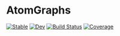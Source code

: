 # AtomGraphs

[![Stable](https://img.shields.io/badge/docs-stable-blue.svg)](https://rkurchin.github.io/AtomGraphs.jl/stable)
[![Dev](https://img.shields.io/badge/docs-dev-blue.svg)](https://rkurchin.github.io/AtomGraphs.jl/dev)
[![Build Status](https://github.com/rkurchin/AtomGraphs.jl/actions/workflows/CI.yml/badge.svg?branch=main)](https://github.com/rkurchin/AtomGraphs.jl/actions/workflows/CI.yml?query=branch%3Amain)
[![Coverage](https://codecov.io/gh/rkurchin/AtomGraphs.jl/branch/main/graph/badge.svg)](https://codecov.io/gh/rkurchin/AtomGraphs.jl)
